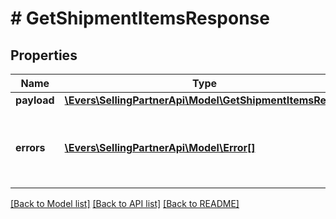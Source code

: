 # # GetShipmentItemsResponse

## Properties

Name | Type | Description | Notes
------------ | ------------- | ------------- | -------------
**payload** | [**\Evers\SellingPartnerApi\Model\GetShipmentItemsResult**](GetShipmentItemsResult.md) |  | [optional]
**errors** | [**\Evers\SellingPartnerApi\Model\Error[]**](Error.md) | A list of error responses returned when a request is unsuccessful. | [optional]

[[Back to Model list]](../../README.md#models) [[Back to API list]](../../README.md#endpoints) [[Back to README]](../../README.md)
